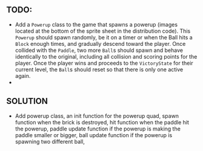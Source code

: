 ## TODO:

- Add a `Powerup` class to the game that spawns a powerup (images located at the bottom of the sprite sheet in the distribution code). This `Powerup` should spawn randomly, be it on a timer or when the Ball hits a `Block` enough times, and gradually descend toward the player. Once collided with the `Paddle`, two more `Ball`s should spawn and behave identically to the original, including all collision and scoring points for the player. Once the player wins and proceeds to the `VictoryState` for their current level, the `Ball`s should reset so that there is only one active again.
-

## SOLUTION

- Add powerup class, an init function for the powerup quad, spawn function when the brick is destroyed, hit function when the paddle hit the powerup, paddle update function if the powerup is making the paddle smaller or bigger, ball update function if the powerup is spawning two different ball,
